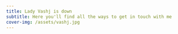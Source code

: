 ```yaml
---
title: Lady Vashj is down
subtitle: Here you'll find all the ways to get in touch with me
cover-img: /assets/vashj.jpg
---
```

